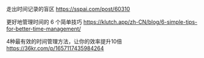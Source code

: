 走出时间记录的盲区 https://sspai.com/post/60310

更好地管理时间的 6 个简单技巧 https://klutch.app/zh-CN/blog/6-simple-tips-for-better-time-management/

4种最有效的时间管理方法，让你的效率提升10倍 https://36kr.com/p/1657117435984264